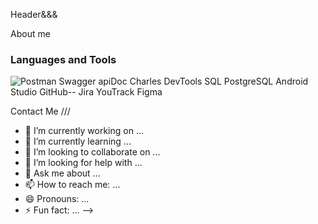 Header&&&


About me


### Languages and Tools
![Postman](https://img.shields.io/badge/<LABEL>-<MESSAGE>-<COLOR>)
Swagger
apiDoc
Charles
DevTools
SQL
PostgreSQL
Android Studio
GitHub--
Jira
YouTrack
Figma



Contact Me ///

- 🔭 I’m currently working on ...
- 🌱 I’m currently learning ...
- 👯 I’m looking to collaborate on ...
- 🤔 I’m looking for help with ...
- 💬 Ask me about ...
- 📫 How to reach me: ...
- 😄 Pronouns: ...
- ⚡ Fun fact: ...
-->
